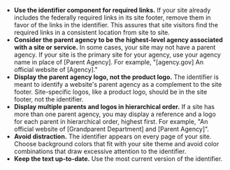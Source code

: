 - **Use the identifier component for required links.** If your site already includes the federally required links in its site footer, remove them in favor of the links in the identifier. This assures that site visitors find the required links in a consistent location from site to site.
- **Consider the parent agency to be the highest-level agency associated with a site or service.** In some cases, your site may not have a parent agency. If your site is the primary site for your agency, use your agency name in place of [Parent Agency]. For example, "[agency.gov] An official website of [Agency]." 
- **Display the parent agency logo, not the product logo.** The identifier is meant to identify a website's parent agency as a complement to the site footer. Site-specific logos, like a product logo, should be in the site footer, not the identifier.
- **Display multiple parents and logos in hierarchical order.** If a site has more than one parent agency, you may display a reference and a logo for each parent in hierarchical order, highest first. For example, "An official website of [Grandparent Department] and [Parent Agency]".
- **Avoid distraction.** The identifier appears on every page of your site. Choose background colors that fit with your site theme and avoid color combinations that draw excessive attention to the identifier.
- **Keep the text up-to-date.** Use the most current version of the identifier.